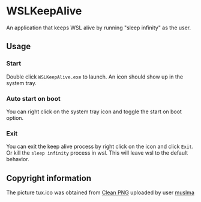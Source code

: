 # WSLKeepAlive
An application that keeps WSL alive by running "sleep infinity" as the user.
## Usage
### Start
Double click `WSLKeepAlive.exe` to launch. An icon should show up in the system tray.
### Auto start on boot
You can right click on the system tray icon and toggle the start on boot option.
### Exit
You can exit the keep alive process by right click on the icon and click `Exit`. Or kill the `sleep infinity` process in wsl. This will leave wsl to the default behavior.
## Copyright information
The picture tux.ico was obtained from [Clean PNG](https://www.cleanpng.com/png-t-shirt-penguin-tuxedo-clip-art-1631739/) uploaded by user [muslma](https://www.cleanpng.com/users/@muslma.html)
